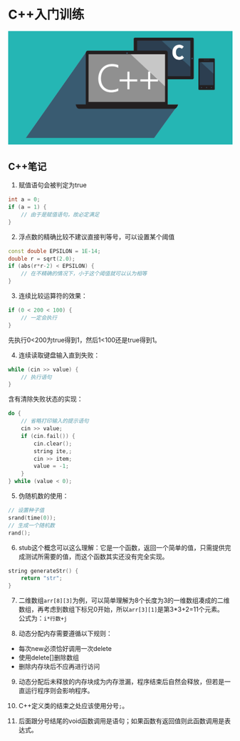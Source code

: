 # C++入门训练

![在这里插入图片描述](https://github.com/ChenYikunReal/cpp_training/blob/master/images/cpp-c.png?x-oss-process=image/watermark,type_ZmFuZ3poZW5naGVpdGk,shadow_10,text_aHR0cHM6Ly9ibG9nLmNzZG4ubmV0L3dlaXhpbl80Mzg5NjMxOA==,size_16,color_FFFFFF,t_70)

## C++笔记
1. 赋值语句会被判定为true
```cpp
int a = 0;
if (a = 1) {
    // 由于是赋值语句，故必定满足
}
```

2. 浮点数的精确比较不建议直接判等号，可以设置某个阈值
```cpp
const double EPSILON = 1E-14;
double r = sqrt(2.0);
if (abs(r*r-2) < EPSILON) {
    // 在不精确的情况下，小于这个阈值就可以认为相等
}
```

3. 连续比较运算符的效果：
```cpp
if (0 < 200 < 100) {
    // 一定会执行
}
```
先执行0<200为true得到1，然后1<100还是true得到1。  

4. 连续读取键盘输入直到失败：
```cpp
while (cin >> value) {
    // 执行语句
}
```
含有清除失败状态的实现：
```cpp
do {
    // 省略打印输入的提示语句
    cin >> value;
    if (cin.fail()) {
        cin.clear();
        string ite,;
        cin >> item;
        value = -1;
    }
} while (value < 0);
```

5. 伪随机数的使用：
```cpp
// 设置种子值
srand(time(0));
// 生成一个随机数
rand();
```

6. stub这个概念可以这么理解：它是一个函数，返回一个简单的值，只需提供完成测试所需要的值，而这个函数其实还没有完全实现。
```cpp
string generateStr() {
    return "str";
}
```

7. 二维数组`arr[8][3]`为例，可以简单理解为8个长度为3的一维数组凑成的二维数组，再考虑到数组下标兄0开始，所以`arr[3][1]`是第3*3+2=11个元素。<br/>
公式为：`i*行数+j`

8. 动态分配内存需要遵循以下规则：
- 每次new必须恰好调用一次delete
- 使用delete[]删除数组
- 删除内存块后不应再进行访问

9. 动态分配后未释放的内存块成为内存泄漏，程序结束后自然会释放，但若是一直运行程序则会影响程序。

10. C++定义类的结束之处应该使用分号`;`。

11. 后面跟分号结尾的void函数调用是语句；如果函数有返回值则此函数调用是表达式。
